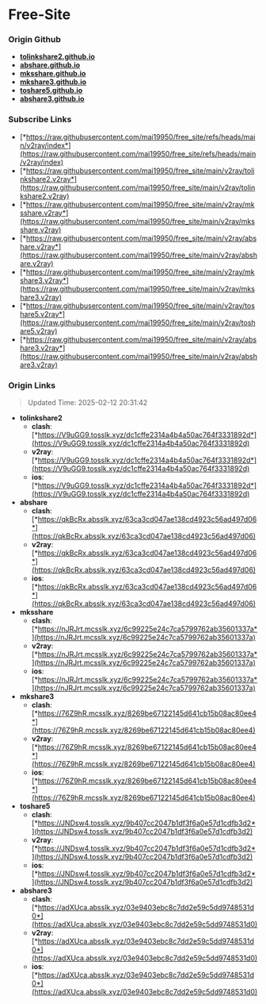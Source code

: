 # Free-Site

### Origin Github

- [**tolinkshare2.github.io**](https://github.com/tolinkshare2/tolinkshare2.github.io)
- [**abshare.github.io**](https://github.com/abshare/abshare.github.io)
- [**mksshare.github.io**](https://github.com/mksshare/mksshare.github.io)
- [**mkshare3.github.io**](https://github.com/mkshare3/mkshare3.github.io)
- [**toshare5.github.io**](https://github.com/toshare5/toshare5.github.io)
- [**abshare3.github.io**](https://github.com/abshare3/abshare3.github.io)

### Subscribe Links

- [*https://raw.githubusercontent.com/mai19950/free_site/refs/heads/main/v2ray/index*](https://raw.githubusercontent.com/mai19950/free_site/refs/heads/main/v2ray/index)
- [*https://raw.githubusercontent.com/mai19950/free_site/main/v2ray/tolinkshare2.v2ray*](https://raw.githubusercontent.com/mai19950/free_site/main/v2ray/tolinkshare2.v2ray)
- [*https://raw.githubusercontent.com/mai19950/free_site/main/v2ray/mksshare.v2ray*](https://raw.githubusercontent.com/mai19950/free_site/main/v2ray/mksshare.v2ray)
- [*https://raw.githubusercontent.com/mai19950/free_site/main/v2ray/abshare.v2ray*](https://raw.githubusercontent.com/mai19950/free_site/main/v2ray/abshare.v2ray)
- [*https://raw.githubusercontent.com/mai19950/free_site/main/v2ray/mkshare3.v2ray*](https://raw.githubusercontent.com/mai19950/free_site/main/v2ray/mkshare3.v2ray)
- [*https://raw.githubusercontent.com/mai19950/free_site/main/v2ray/toshare5.v2ray*](https://raw.githubusercontent.com/mai19950/free_site/main/v2ray/toshare5.v2ray)
- [*https://raw.githubusercontent.com/mai19950/free_site/main/v2ray/abshare3.v2ray*](https://raw.githubusercontent.com/mai19950/free_site/main/v2ray/abshare3.v2ray)

### Origin Links

> Updated Time: 2025-02-12 20:31:42

- **tolinkshare2**
  - **clash**: [*https://V9uGG9.tosslk.xyz/dc1cffe2314a4b4a50ac764f3331892d*](https://V9uGG9.tosslk.xyz/dc1cffe2314a4b4a50ac764f3331892d)
  - **v2ray**: [*https://V9uGG9.tosslk.xyz/dc1cffe2314a4b4a50ac764f3331892d*](https://V9uGG9.tosslk.xyz/dc1cffe2314a4b4a50ac764f3331892d)
  - **ios**: [*https://V9uGG9.tosslk.xyz/dc1cffe2314a4b4a50ac764f3331892d*](https://V9uGG9.tosslk.xyz/dc1cffe2314a4b4a50ac764f3331892d)
- **abshare**
  - **clash**: [*https://qkBcRx.absslk.xyz/63ca3cd047ae138cd4923c56ad497d06*](https://qkBcRx.absslk.xyz/63ca3cd047ae138cd4923c56ad497d06)
  - **v2ray**: [*https://qkBcRx.absslk.xyz/63ca3cd047ae138cd4923c56ad497d06*](https://qkBcRx.absslk.xyz/63ca3cd047ae138cd4923c56ad497d06)
  - **ios**: [*https://qkBcRx.absslk.xyz/63ca3cd047ae138cd4923c56ad497d06*](https://qkBcRx.absslk.xyz/63ca3cd047ae138cd4923c56ad497d06)
- **mksshare**
  - **clash**: [*https://nJRJrt.mcsslk.xyz/6c99225e24c7ca5799762ab35601337a*](https://nJRJrt.mcsslk.xyz/6c99225e24c7ca5799762ab35601337a)
  - **v2ray**: [*https://nJRJrt.mcsslk.xyz/6c99225e24c7ca5799762ab35601337a*](https://nJRJrt.mcsslk.xyz/6c99225e24c7ca5799762ab35601337a)
  - **ios**: [*https://nJRJrt.mcsslk.xyz/6c99225e24c7ca5799762ab35601337a*](https://nJRJrt.mcsslk.xyz/6c99225e24c7ca5799762ab35601337a)
- **mkshare3**
  - **clash**: [*https://76Z9hR.mcsslk.xyz/8269be67122145d641cb15b08ac80ee4*](https://76Z9hR.mcsslk.xyz/8269be67122145d641cb15b08ac80ee4)
  - **v2ray**: [*https://76Z9hR.mcsslk.xyz/8269be67122145d641cb15b08ac80ee4*](https://76Z9hR.mcsslk.xyz/8269be67122145d641cb15b08ac80ee4)
  - **ios**: [*https://76Z9hR.mcsslk.xyz/8269be67122145d641cb15b08ac80ee4*](https://76Z9hR.mcsslk.xyz/8269be67122145d641cb15b08ac80ee4)
- **toshare5**
  - **clash**: [*https://JNDsw4.tosslk.xyz/9b407cc2047b1df3f6a0e57d1cdfb3d2*](https://JNDsw4.tosslk.xyz/9b407cc2047b1df3f6a0e57d1cdfb3d2)
  - **v2ray**: [*https://JNDsw4.tosslk.xyz/9b407cc2047b1df3f6a0e57d1cdfb3d2*](https://JNDsw4.tosslk.xyz/9b407cc2047b1df3f6a0e57d1cdfb3d2)
  - **ios**: [*https://JNDsw4.tosslk.xyz/9b407cc2047b1df3f6a0e57d1cdfb3d2*](https://JNDsw4.tosslk.xyz/9b407cc2047b1df3f6a0e57d1cdfb3d2)
- **abshare3**
  - **clash**: [*https://adXUca.absslk.xyz/03e9403ebc8c7dd2e59c5dd9748531d0*](https://adXUca.absslk.xyz/03e9403ebc8c7dd2e59c5dd9748531d0)
  - **v2ray**: [*https://adXUca.absslk.xyz/03e9403ebc8c7dd2e59c5dd9748531d0*](https://adXUca.absslk.xyz/03e9403ebc8c7dd2e59c5dd9748531d0)
  - **ios**: [*https://adXUca.absslk.xyz/03e9403ebc8c7dd2e59c5dd9748531d0*](https://adXUca.absslk.xyz/03e9403ebc8c7dd2e59c5dd9748531d0)
